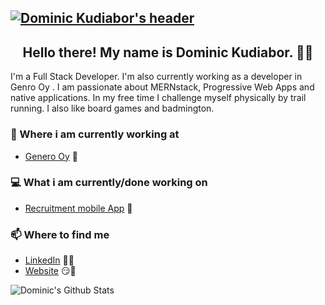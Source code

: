## [![Dominic Kudiabor's header](https://i.imgur.com/qJZo59q.gif)](https://)


<h2 align="center">Hello there! My name is Dominic Kudiabor. 👋🤓</h2>
<p align="left">I'm a Full Stack Developer.
I'm also currently working as a developer in Genro Oy .
I am passionate about MERNstack, Progressive Web Apps and native applications.
In my free time I challenge myself physically by trail running. I also like board games and badmington.</p>




### 💼 Where i am currently working at
- [Genero Oy](https://genero.fi/) 💼 


### 💻 What i am currently/done working on
- [Recruitment mobile App]()  🚀


### 📫 Where to find me
- [LinkedIn](https://www.linkedin.com/in/dominickudiabor/) 👨💼
- [Website](https://dominickudiabor.netlify.app/) 😏🔗

![Dominic's Github Stats](https://github-readme-stats.vercel.app/api?username=dominickudiabor&show_icons=true&theme=radical)

